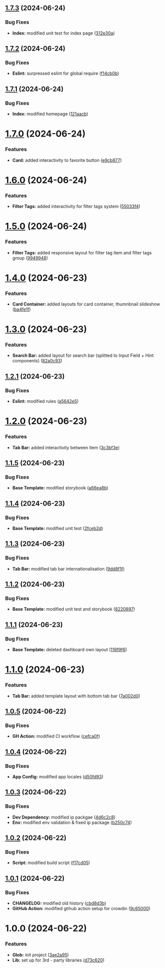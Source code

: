 ## [1.7.3](https://github.com/JtotheDoubleO/restos-frontend/compare/v1.7.2...v1.7.3) (2024-06-24)


### Bug Fixes

* **Index:** modified unit test for index page ([312e30a](https://github.com/JtotheDoubleO/restos-frontend/commit/312e30a105eab879c2ce19c9ce8b24826017a844))

## [1.7.2](https://github.com/JtotheDoubleO/restos-frontend/compare/v1.7.1...v1.7.2) (2024-06-24)


### Bug Fixes

* **Eslint:** surpressed eslint for global require ([f14cb0b](https://github.com/JtotheDoubleO/restos-frontend/commit/f14cb0b1782f2e1d61187717113961a7bb4b39c0))

## [1.7.1](https://github.com/JtotheDoubleO/restos-frontend/compare/v1.7.0...v1.7.1) (2024-06-24)


### Bug Fixes

* **Index:** modified homepage ([121aacb](https://github.com/JtotheDoubleO/restos-frontend/commit/121aacb8d7f3ed83ba46dc93afefe13a3ca13afc))

# [1.7.0](https://github.com/JtotheDoubleO/restos-frontend/compare/v1.6.0...v1.7.0) (2024-06-24)


### Features

* **Card:** added interactivity to favorite button ([e9cb877](https://github.com/JtotheDoubleO/restos-frontend/commit/e9cb8772cf41ef0b31ee7d0f608336bd5c23175a))

# [1.6.0](https://github.com/JtotheDoubleO/restos-frontend/compare/v1.5.0...v1.6.0) (2024-06-24)


### Features

* **Filter Tags:** added interactivity for filter tags system ([55033f4](https://github.com/JtotheDoubleO/restos-frontend/commit/55033f4df14e4fc50e6b631ef1af1c04e24112c4))

# [1.5.0](https://github.com/JtotheDoubleO/restos-frontend/compare/v1.4.0...v1.5.0) (2024-06-24)


### Features

* **Filter Tags:** added responsive layout for filter tag item and filter tags group ([9949948](https://github.com/JtotheDoubleO/restos-frontend/commit/99499482d868cb890b04d72143ea6d2b14a48681))

# [1.4.0](https://github.com/JtotheDoubleO/restos-frontend/compare/v1.3.0...v1.4.0) (2024-06-23)


### Features

* **Card Container:** added layouts for card container, thumnbnail slideshow ([ba4fe1f](https://github.com/JtotheDoubleO/restos-frontend/commit/ba4fe1f3cf1c5712142d94df46241fc6a5a9dcf0))

# [1.3.0](https://github.com/JtotheDoubleO/restos-frontend/compare/v1.2.1...v1.3.0) (2024-06-23)


### Features

* **Search Bar:** added layout for search bar (splitted to Input Field + Hint components) ([82a0c93](https://github.com/JtotheDoubleO/restos-frontend/commit/82a0c930648baf34d904233cd881231a4dc35fb8))

## [1.2.1](https://github.com/JtotheDoubleO/restos-frontend/compare/v1.2.0...v1.2.1) (2024-06-23)


### Bug Fixes

* **Eslint:** modified rules ([a5642e5](https://github.com/JtotheDoubleO/restos-frontend/commit/a5642e5d03d39f22f15e606ef6e0fb652b61c32b))

# [1.2.0](https://github.com/JtotheDoubleO/restos-frontend/compare/v1.1.5...v1.2.0) (2024-06-23)


### Features

* **Tab Bar:** added interactivity between item ([3c3bf3e](https://github.com/JtotheDoubleO/restos-frontend/commit/3c3bf3e6dc5f1dff85f48a61ed23fab422b226f8))

## [1.1.5](https://github.com/JtotheDoubleO/restos-frontend/compare/v1.1.4...v1.1.5) (2024-06-23)


### Bug Fixes

* **Base Template:** modified storybook ([a66ea8b](https://github.com/JtotheDoubleO/restos-frontend/commit/a66ea8b9d204c21fa6f505b88edec0585adb6bd2))

## [1.1.4](https://github.com/JtotheDoubleO/restos-frontend/compare/v1.1.3...v1.1.4) (2024-06-23)


### Bug Fixes

* **Base Template:** modified unit test ([2fceb2d](https://github.com/JtotheDoubleO/restos-frontend/commit/2fceb2dae74ab88eeb70bd314572d5f714e9a807))

## [1.1.3](https://github.com/JtotheDoubleO/restos-frontend/compare/v1.1.2...v1.1.3) (2024-06-23)


### Bug Fixes

* **Tab Bar:** modified tab bar internationalisation ([9dd8f1f](https://github.com/JtotheDoubleO/restos-frontend/commit/9dd8f1f1a2130b18c1910a100036f5b8f0f17ebd))

## [1.1.2](https://github.com/JtotheDoubleO/restos-frontend/compare/v1.1.1...v1.1.2) (2024-06-23)


### Bug Fixes

* **Base Template:** modified unit test and storybook ([8220897](https://github.com/JtotheDoubleO/restos-frontend/commit/8220897cc6f18209093717cdd2018f4c37f2285c))

## [1.1.1](https://github.com/JtotheDoubleO/restos-frontend/compare/v1.1.0...v1.1.1) (2024-06-23)


### Bug Fixes

* **Base Template:** deleted dashboard own layout ([116f9f6](https://github.com/JtotheDoubleO/restos-frontend/commit/116f9f6b0c60fd6e6b0827235a233acdd8805bc0))

# [1.1.0](https://github.com/JtotheDoubleO/restos-frontend/compare/v1.0.5...v1.1.0) (2024-06-23)


### Features

* **Tab Bar:** added template layout with bottom tab bar ([7a002d0](https://github.com/JtotheDoubleO/restos-frontend/commit/7a002d0ad63bfcf7e34dfe51be5da224d8057a7b))

## [1.0.5](https://github.com/JtotheDoubleO/restos-frontend/compare/v1.0.4...v1.0.5) (2024-06-22)


### Bug Fixes

* **GH Action:** modified CI workflow ([cefca0f](https://github.com/JtotheDoubleO/restos-frontend/commit/cefca0f2b328fde881c903c48d182450e61c3519))

## [1.0.4](https://github.com/JtotheDoubleO/restos-frontend/compare/v1.0.3...v1.0.4) (2024-06-22)


### Bug Fixes

* **App Config:** modified app locales ([d50fd93](https://github.com/JtotheDoubleO/restos-frontend/commit/d50fd93159c746e9a8980d3c8d92973c8905b276))

## [1.0.3](https://github.com/JtotheDoubleO/restos-frontend/compare/v1.0.2...v1.0.3) (2024-06-22)


### Bug Fixes

* **Dev Dependency:** modified ip packgae ([4d6c2c8](https://github.com/JtotheDoubleO/restos-frontend/commit/4d6c2c82d3c815a87222d6c1b11fe5bae6b0395d))
* **Env:** modified env validation & fixed ip package ([b250c74](https://github.com/JtotheDoubleO/restos-frontend/commit/b250c74d7345a266960f81e6e62596ede3d75dd7))

## [1.0.2](https://github.com/JtotheDoubleO/restos-frontend/compare/v1.0.1...v1.0.2) (2024-06-22)


### Bug Fixes

* **Script:** modified build script ([f17cd05](https://github.com/JtotheDoubleO/restos-frontend/commit/f17cd05495fc5b424d6d1b3177846a4182db798e))

## [1.0.1](https://github.com/JtotheDoubleO/restos-frontend/compare/v1.0.0...v1.0.1) (2024-06-22)


### Bug Fixes

* **CHANGELOG:** modified old history ([cbd8d3b](https://github.com/JtotheDoubleO/restos-frontend/commit/cbd8d3b7c91bdc99b4be7cbefe6423c28dbdd678))
* **GitHub Action:** modified gtihub action setup for crowdin ([9c65000](https://github.com/JtotheDoubleO/restos-frontend/commit/9c6500048c3f6fb8c5bb34b05d92f71d52d5ac0a))

# 1.0.0 (2024-06-22)


### Features

* **Glob:** init project ([3ae2a95](https://github.com/JtotheDoubleO/restos-frontend/commit/3ae2a9529d19138a44f33b4829dcec88c559761e))
* **Lib:** set up for 3rd - party libraries ([d73c620](https://github.com/JtotheDoubleO/restos-frontend/commit/d73c620b9e16fa48d51ac7d088084f045b5e1c11))
